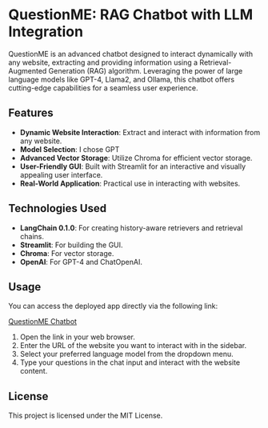 # QuestionME: RAG Chatbot with LLM Integration

QuestionME is an advanced chatbot designed to interact dynamically with any website, extracting and providing information using a Retrieval-Augmented Generation (RAG) algorithm. Leveraging the power of large language models like GPT-4, Llama2, and Ollama, this chatbot offers cutting-edge capabilities for a seamless user experience.

## Features

- **Dynamic Website Interaction**: Extract and interact with information from any website.
- **Model Selection**: I chose GPT
- **Advanced Vector Storage**: Utilize Chroma for efficient vector storage.
- **User-Friendly GUI**: Built with Streamlit for an interactive and visually appealing user interface.
- **Real-World Application**: Practical use in interacting with websites.

## Technologies Used

- **LangChain 0.1.0**: For creating history-aware retrievers and retrieval chains.
- **Streamlit**: For building the GUI.
- **Chroma**: For vector storage.
- **OpenAI**: For GPT-4 and ChatOpenAI.

## Usage

You can access the deployed app directly via the following link:

[QuestionME Chatbot](https://questionmeweb.streamlit.app/)

1. Open the link in your web browser.
2. Enter the URL of the website you want to interact with in the sidebar.
3. Select your preferred language model from the dropdown menu.
4. Type your questions in the chat input and interact with the website content.

## License

This project is licensed under the MIT License. 
